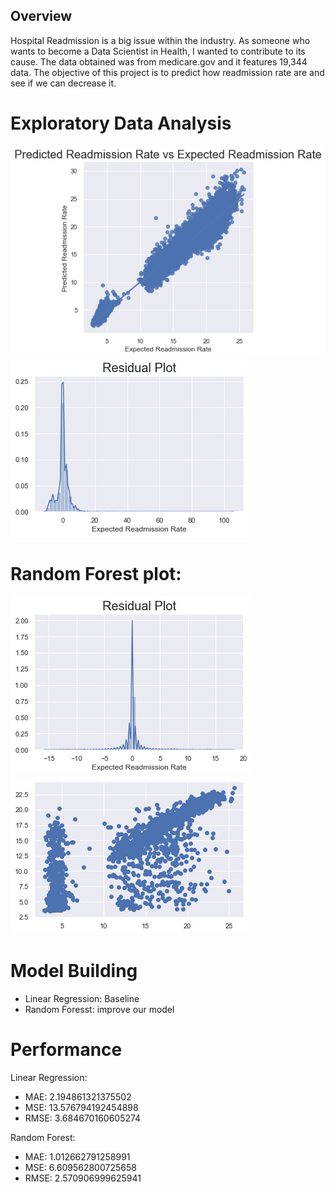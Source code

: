 ## Overview

Hospital Readmission is a big issue within the industry. As someone who wants to become a Data Scientist in Health, I wanted to contribute to its cause. The data obtained was from medicare.gov and it features 19,344 data. The objective of this project is to predict how readmission rate are and see if we can decrease it.

# Exploratory Data Analysis
![](images/Predicted_Readmission_Rate_vs_Expected_Readmission_Rate.png)
![](images/Linear_Regression_Residual_Plot.png)
# Random Forest plot:
![](images/Random_Forest_Residual%20Plot.png)
![](images/Random_Forest_Scatter_plot.png)

# Model Building
* Linear Regression: Baseline
* Random Foresst: improve our model

# Performance
Linear Regression:
* MAE: 2.194861321375502
* MSE: 13.576794192454898
* RMSE: 3.684670160605274

Random Forest:
* MAE: 1.012662791258991
* MSE: 6.609562800725658
* RMSE: 2.570906999625941
